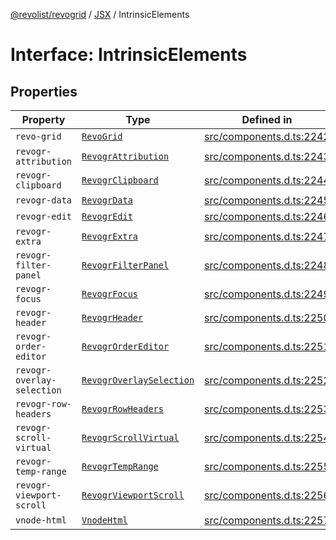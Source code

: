 [@revolist/revogrid](README.md) / [JSX](Namespace.JSX.md) / IntrinsicElements

# Interface: IntrinsicElements

## Properties

| Property | Type | Defined in |
| ------ | ------ | ------ |
| `revo-grid` | [`RevoGrid`](JSX.Interface.RevoGrid.md) | [src/components.d.ts:2242](https://github.com/revolist/revogrid/blob/65763a3c3cbba79c84cbcd4109976d8fec48b078/src/components.d.ts#L2242) |
| `revogr-attribution` | [`RevogrAttribution`](JSX.Interface.RevogrAttribution.md) | [src/components.d.ts:2243](https://github.com/revolist/revogrid/blob/65763a3c3cbba79c84cbcd4109976d8fec48b078/src/components.d.ts#L2243) |
| `revogr-clipboard` | [`RevogrClipboard`](JSX.Interface.RevogrClipboard.md) | [src/components.d.ts:2244](https://github.com/revolist/revogrid/blob/65763a3c3cbba79c84cbcd4109976d8fec48b078/src/components.d.ts#L2244) |
| `revogr-data` | [`RevogrData`](JSX.Interface.RevogrData.md) | [src/components.d.ts:2245](https://github.com/revolist/revogrid/blob/65763a3c3cbba79c84cbcd4109976d8fec48b078/src/components.d.ts#L2245) |
| `revogr-edit` | [`RevogrEdit`](JSX.Interface.RevogrEdit.md) | [src/components.d.ts:2246](https://github.com/revolist/revogrid/blob/65763a3c3cbba79c84cbcd4109976d8fec48b078/src/components.d.ts#L2246) |
| `revogr-extra` | [`RevogrExtra`](JSX.Interface.RevogrExtra.md) | [src/components.d.ts:2247](https://github.com/revolist/revogrid/blob/65763a3c3cbba79c84cbcd4109976d8fec48b078/src/components.d.ts#L2247) |
| `revogr-filter-panel` | [`RevogrFilterPanel`](JSX.Interface.RevogrFilterPanel.md) | [src/components.d.ts:2248](https://github.com/revolist/revogrid/blob/65763a3c3cbba79c84cbcd4109976d8fec48b078/src/components.d.ts#L2248) |
| `revogr-focus` | [`RevogrFocus`](JSX.Interface.RevogrFocus.md) | [src/components.d.ts:2249](https://github.com/revolist/revogrid/blob/65763a3c3cbba79c84cbcd4109976d8fec48b078/src/components.d.ts#L2249) |
| `revogr-header` | [`RevogrHeader`](JSX.Interface.RevogrHeader.md) | [src/components.d.ts:2250](https://github.com/revolist/revogrid/blob/65763a3c3cbba79c84cbcd4109976d8fec48b078/src/components.d.ts#L2250) |
| `revogr-order-editor` | [`RevogrOrderEditor`](JSX.Interface.RevogrOrderEditor.md) | [src/components.d.ts:2251](https://github.com/revolist/revogrid/blob/65763a3c3cbba79c84cbcd4109976d8fec48b078/src/components.d.ts#L2251) |
| `revogr-overlay-selection` | [`RevogrOverlaySelection`](JSX.Interface.RevogrOverlaySelection.md) | [src/components.d.ts:2252](https://github.com/revolist/revogrid/blob/65763a3c3cbba79c84cbcd4109976d8fec48b078/src/components.d.ts#L2252) |
| `revogr-row-headers` | [`RevogrRowHeaders`](JSX.Interface.RevogrRowHeaders.md) | [src/components.d.ts:2253](https://github.com/revolist/revogrid/blob/65763a3c3cbba79c84cbcd4109976d8fec48b078/src/components.d.ts#L2253) |
| `revogr-scroll-virtual` | [`RevogrScrollVirtual`](JSX.Interface.RevogrScrollVirtual.md) | [src/components.d.ts:2254](https://github.com/revolist/revogrid/blob/65763a3c3cbba79c84cbcd4109976d8fec48b078/src/components.d.ts#L2254) |
| `revogr-temp-range` | [`RevogrTempRange`](JSX.Interface.RevogrTempRange.md) | [src/components.d.ts:2255](https://github.com/revolist/revogrid/blob/65763a3c3cbba79c84cbcd4109976d8fec48b078/src/components.d.ts#L2255) |
| `revogr-viewport-scroll` | [`RevogrViewportScroll`](JSX.Interface.RevogrViewportScroll.md) | [src/components.d.ts:2256](https://github.com/revolist/revogrid/blob/65763a3c3cbba79c84cbcd4109976d8fec48b078/src/components.d.ts#L2256) |
| `vnode-html` | [`VnodeHtml`](JSX.Interface.VnodeHtml.md) | [src/components.d.ts:2257](https://github.com/revolist/revogrid/blob/65763a3c3cbba79c84cbcd4109976d8fec48b078/src/components.d.ts#L2257) |
